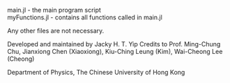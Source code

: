 main.jl - the main program script  
myFunctions.jl - contains all functions called in main.jl

Any other files are not necessary.

Developed and maintained by Jacky H. T. Yip
Credits to Prof. Ming-Chung Chu, Jianxiong Chen (Xiaoxiong), Kiu-Ching Leung (Kim), Wai-Cheong Lee (Cheong)

Department of Physics, The Chinese University of Hong Kong
